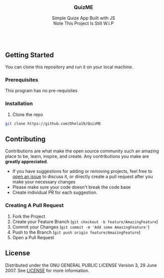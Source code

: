 <br/>
   <h3 align="center"> QuizME </h3> 
  
   <p align="center"> 
    Simple Quize App Built with JS
     <br/> 
     Note This Project Is Still W.I.P 
     <br/> 
     <br/> 
     <br/> 
     <br/> 
 

 ## Getting Started 
  
 You can clone this repository and run it on your local machine.
  
 ### Prerequisites 
  
 This program has no pre-requisites 
  
 ### Installation 
  
 1. Clone the repo 
  
 ```sh 
 git clone https://github.com/Dhela19/QuizME
 ``` 
  
 ## Contributing 
  
 Contributions are what make the open source community such an amazing place to be,  learn, inspire, and create. Any contributions you make are **greatly appreciated**. 
  
 - If you have suggestions for adding or removing projects, feel free to [open an issue](https://github.com/Dhela19/QuizMe/issues/new) to discuss it, or directly create a pull request after you make your necessary changes
 - Please make sure your code doesn't break the code base
 - Create individual PR for each suggestion. 
 

 ### Creating A Pull Request 
  
 1. Fork the Project 
 2. Create your Feature Branch (`git checkout -b feature/AmazingFeature`) 
 3. Commit your Changes (`git commit -m 'Add some AmazingFeature'`) 
 4. Push to the Branch (`git push origin feature/AmazingFeature`) 
 5. Open a Pull Request 
  
 ## License 
  
 Distributed under the GNU GENERAL PUBLIC LICENSE
                   Version 3, 29 June 2007. See [LICENSE](https://github.com/ShaanCoding/ReadME-Generator/blob/main/LICENSE.md) for more information. 
